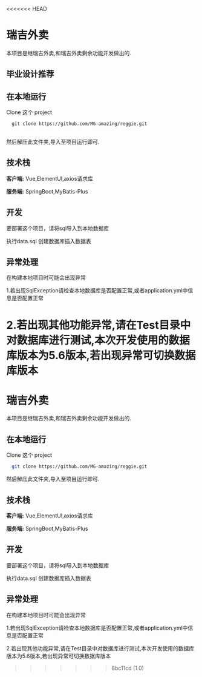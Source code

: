 <<<<<<< HEAD
# 瑞吉外卖 
  
 本项目是继瑞吉外卖,和瑞吉外卖剩余功能开发做出的.
 
 ## 毕业设计推荐
  
  
  
 ## 在本地运行 
  
 Clone 这个 project 
  
 ```bash 
   git clone https://github.com/MG-amazing/reggie.git 
  
 ``` 
 然后解压此文件夹,导入至项目运行即可. 
  
  
  
 ## 技术栈 
  
 **客户端:** Vue,ElementUI,axios请求库 
  
 **服务端:** SpringBoot,MyBatis-Plus 
  
  
 ## 开发 
  
 要部署这个项目，请将sql导入到本地数据库 
  
 执行data.sql 
 创建数据库插入数据表 
  
  
 ## 异常处理 
  
 在构建本地项目时可能会出现异常 
  
 1.若出现SqlException请检查本地数据库是否配置正常,或者application.yml中信息是否配置正常 
  
 2.若出现其他功能异常,请在Test目录中对数据库进行测试,本次开发使用的数据库版本为5.6版本,若出现异常可切换数据库版本
=======

# 瑞吉外卖

本项目是继瑞吉外卖,和瑞吉外卖剩余功能开发做出的.



## 在本地运行

Clone 这个 project

```bash
  git clone https://github.com/MG-amazing/reggie.git

```
然后解压此文件夹,导入至项目运行即可.



## 技术栈

**客户端:** Vue,ElementUI,axios请求库

**服务端:** SpringBoot,MyBatis-Plus


## 开发

要部署这个项目，请将sql导入到本地数据库

执行data.sql
创建数据库插入数据表


## 异常处理

在构建本地项目时可能会出现异常

1.若出现SqlException请检查本地数据库是否配置正常,或者application.yml中信息是否配置正常

2.若出现其他功能异常,请在Test目录中对数据库进行测试,本次开发使用的数据库版本为5.6版本,若出现异常可切换数据库版本


>>>>>>> 8bc11cd (1.0)
